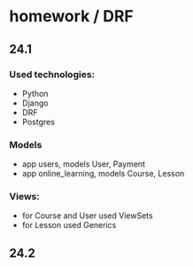 # homework / DRF

## 24.1

### Used technologies:
- Python
- Django
- DRF
- Postgres

### Models
- app users, models User, Payment
- app online_learning, models Course, Lesson

### Views:
- for Course and User used ViewSets
- for Lesson used Generics

## 24.2

